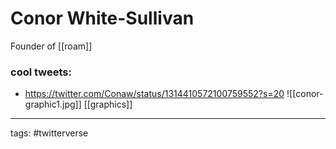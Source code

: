 # Conor White-Sullivan
Founder of [[roam]]

### cool tweets:
- https://twitter.com/Conaw/status/1314410572100759552?s=20 ![[conor-graphic1.jpg]] [[graphics]]

___
tags: #twitterverse 